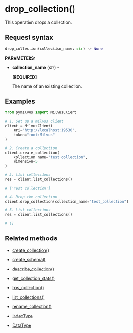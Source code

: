 # drop_collection()

This operation drops a collection.

## Request syntax

```python
drop_collection(collection_name: str) -> None
```

**PARAMETERS:**

- **collection_name** (*str*) -

    **[REQUIRED]**

    The name of an existing collection.

## Examples

```python
from pymilvus import MilvusClient

# 1. Set up a milvus client
client = MilvusClient(
    uri="http://localhost:19530",
    token="root:Milvus"
)

# 2. Create a collection
client.create_collection(
    collection_name="test_collection",
    dimension=5
)

# 3. List collections
res = client.list_collections() 

# ['test_collection']

# 4. Drop the collection
client.drop_collection(collection_name="test_collection")

# 5. List collections
res = client.list_collections() 

# []
```

## Related methods

- [create_collection()](create_collection.md)

- [create_schema()](create_schema.md)

- [describe_collection()](describe_collection.md)

- [get_collection_stats()](get_collection_stats.md)

- [has_collection()](has_collection.md)

- [list_collections()](list_collections.md)

- [rename_collection()](rename_collection.md)

- [IndexType](IndexType.md)

- [DataType](DataType.md)

